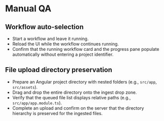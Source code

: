 # Manual QA

## Workflow auto-selection
- Start a workflow and leave it running.
- Reload the UI while the workflow continues running.
- Confirm that the running workflow card and the progress pane populate automatically without entering a project identifier.

## File upload directory preservation
- Prepare an Angular project directory with nested folders (e.g., `src/app`, `src/assets`).
- Drag and drop the entire directory onto the ingest drop zone.
- Verify that the queued file list displays relative paths (e.g., `src/app/app.module.ts`).
- Complete an upload and confirm on the server that the directory hierarchy is preserved for the ingested files.
